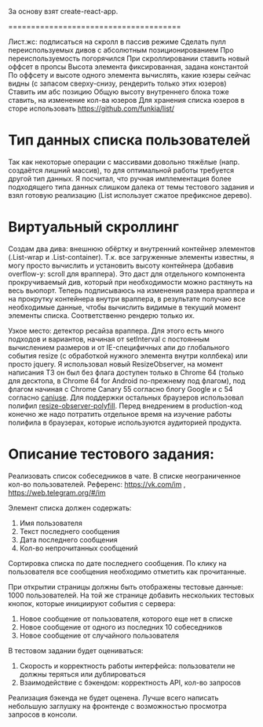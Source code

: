За основу взят create-react-app.


======================================


Лист.жс: подписаться на скролл в пассив режиме
Сделать пулл переиспользуемых дивов с абсолютным позиционированием
Про переиспользуемость погорячился
При скроллировании ставить новый оффсет в пропсы
Высота элемента фиксированная, задана константой
По оффсету и высоте одного элемента вычислять, какие юзеры сейчас видны
(с запасом сверху-снизу, рендерить только этих юзеров)
Ставить им абс позицию
Общую высоту внутреннего блока тоже ставить, на изменение кол-ва юзеров
Для хранения списка юзеров в сторе использовать https://github.com/funkia/list/


Тип данных списка пользователей
===============================
Так как некоторые операции с массивами довольно тяжёлые (напр. создаётся лишний массив),
то для оптимальной работы требуется другой тип данных. Я посчитал, что ручная имплементация
более подходящего типа данных слишком далека от темы тестового задания и взял готовую реализацию (List использует сжатое префиксное дерево).

Виртуальный скроллинг
=====================
Создам два дива: внешнюю обёртку и внутренний контейнер элементов (.List-wrap и .List-container).
Т.к. все загруженные элементы известны, я могу просто вычислить и установить высоту контейнера
(добавив overflow-y: scroll для враппера). Это даст для отдельного компонента прокручиваемый див,
который при необходимости можно растянуть на весь вьюпорт.
Теперь подписываюсь на изменения размера враппера и на прокрутку контейнера внутри враппера,
в результате получаю все необходимые данные, чтобы вычислить видимые в текущий момент элементы списка.
Соответственно рендерю только их.

Узкое место: детектор ресайза враппера. Для этого есть много подходов и вариантов,
начиная от setInterval с постоянным вычислением размеров и от IE-специфичных апи
до глобального события resize (с обработкой нужного элемента внутри коллбека) или просто jquery.
Я использовал новый ResizeObserver, на момент написания ТЗ он был без флага доступен только в Chrome 64
(только для десктопа, в Chrome 64 for Android по-прежнему под флагом),
под флагом начиная с Chrome Canary 55 согласно блогу Google и с 54 согласно [caniuse](https://caniuse.com/resizeobserver).
Для поддержки остальных браузеров использовал полифил
[resize-observer-polyfill](https://www.npmjs.com/package/resize-observer-polyfill).
Перед внедрением в production-код конечно же надо потратить отдельное время
на изучение работы полифила в браузерах, которые используются аудиторией продукта.



Описание тестового задания:
===========================

Реализовать список собеседников в чате. В списке неограниченное кол-во пользователей.
Референс: https://vk.com/im , https://web.telegram.org/#/im

Элемент списка должен содержать:
1. Имя пользователя
2. Текст последнего сообщения
3. Дата последнего сообщения
4. Кол-во непрочитанных сообщений

Сортировка списка по дате последнего сообщения. По клику на пользователя все сообщения необходимо отметить как прочитанные.

При открытии страницы должны быть отображены тестовые данные: 1000 пользователей. На той же странице добавить нескольких тестовых кнопок, которые инициируют события с сервера:
1. Новое сообщение от пользователя, которого еще нет в списке
2. Новое сообщение от одного из последних 10 собеседников
3. Новое сообщение от случайного пользователя

В тестовом задании будет оцениваться:
1. Скорость и корректность работы интерфейса: пользователи не должны теряться или дублироваться
2. Взаимодействие с бэкендом: корректность API, кол-во запросов

Реализация бэкенда не будет оценена. Лучше всего написать небольшую заглушку на фронтенде с возможностью просмотра запросов в консоли.
